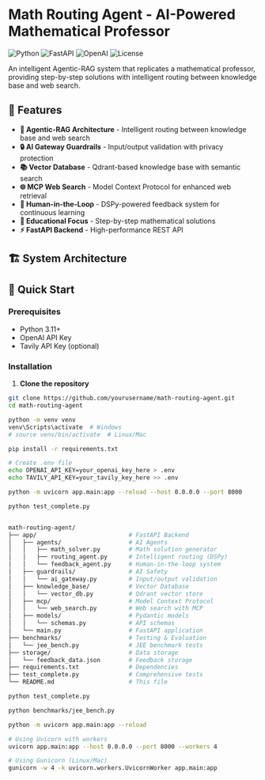 # Math Routing Agent - AI-Powered Mathematical Professor

![Python](https://img.shields.io/badge/Python-3.11+-blue.svg)
![FastAPI](https://img.shields.io/badge/FastAPI-0.104.1-green.svg)
![OpenAI](https://img.shields.io/badge/OpenAI-GPT--3.5-orange.svg)
![License](https://img.shields.io/badge/License-MIT-yellow.svg)

An intelligent Agentic-RAG system that replicates a mathematical professor, providing step-by-step solutions with intelligent routing between knowledge base and web search.

## 🎯 Features

- **🤖 Agentic-RAG Architecture** - Intelligent routing between knowledge base and web search
- **🔒 AI Gateway Guardrails** - Input/output validation with privacy protection
- **📚 Vector Database** - Qdrant-based knowledge base with semantic search
- **🌐 MCP Web Search** - Model Context Protocol for enhanced web retrieval
- **🔄 Human-in-the-Loop** - DSPy-powered feedback system for continuous learning
- **🧮 Educational Focus** - Step-by-step mathematical solutions
- **⚡ FastAPI Backend** - High-performance REST API

## 🏗️ System Architecture


## 🚀 Quick Start

### Prerequisites
- Python 3.11+
- OpenAI API Key
- Tavily API Key (optional)

### Installation

1. **Clone the repository**
```bash
git clone https://github.com/yourusername/math-routing-agent.git
cd math-routing-agent

python -m venv venv
venv\Scripts\activate  # Windows
# source venv/bin/activate  # Linux/Mac

pip install -r requirements.txt

# Create .env file
echo OPENAI_API_KEY=your_openai_key_here > .env
echo TAVILY_API_KEY=your_tavily_key_here >> .env

python -m uvicorn app.main:app --reload --host 0.0.0.0 --port 8000

python test_complete.py


math-routing-agent/
├── app/                          # FastAPI Backend
│   ├── agents/                   # AI Agents
│   │   ├── math_solver.py        # Math solution generator
│   │   ├── routing_agent.py      # Intelligent routing (DSPy)
│   │   └── feedback_agent.py     # Human-in-the-loop system
│   ├── guardrails/               # AI Safety
│   │   └── ai_gateway.py         # Input/output validation
│   ├── knowledge_base/           # Vector Database
│   │   └── vector_db.py          # Qdrant vector store
│   ├── mcp/                      # Model Context Protocol
│   │   └── web_search.py         # Web search with MCP
│   ├── models/                   # Pydantic models
│   │   └── schemas.py            # API schemas
│   └── main.py                   # FastAPI application
├── benchmarks/                   # Testing & Evaluation
│   └── jee_bench.py              # JEE benchmark tests
├── storage/                      # Data storage
│   └── feedback_data.json        # Feedback storage
├── requirements.txt              # Dependencies
├── test_complete.py              # Comprehensive tests
└── README.md                     # This file

python test_complete.py

python benchmarks/jee_bench.py

python -m uvicorn app.main:app --reload

# Using Uvicorn with workers
uvicorn app.main:app --host 0.0.0.0 --port 8000 --workers 4

# Using Gunicorn (Linux/Mac)
gunicorn -w 4 -k uvicorn.workers.UvicornWorker app.main:app
